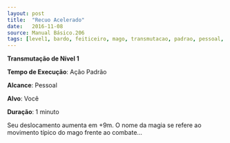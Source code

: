 ```yaml
---
layout: post
title:  "Recuo Acelerado"
date:   2016-11-08
source: Manual Básico.206
tags: [level1, bardo, feiticeiro, mago, transmutacao, padrao, pessoal, voce, minuto]
---
```


**Transmutação de Nível 1**

**Tempo de Execução**: Ação Padrão

**Alcance**: Pessoal

**Alvo**: Você

**Duração**: 1 minuto

Seu deslocamento aumenta em +9m.
O nome da magia se refere ao movimento típico do mago frente ao combate...